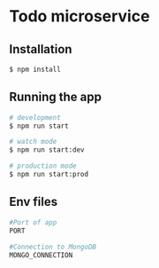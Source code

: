# Todo microservice

## Installation

```bash
$ npm install
```

## Running the app

```bash
# development
$ npm run start

# watch mode
$ npm run start:dev

# production mode
$ npm run start:prod
```

## Env files

```bash
#Port of app
PORT
    
#Connection to MongoDB
MONGO_CONNECTION
```
